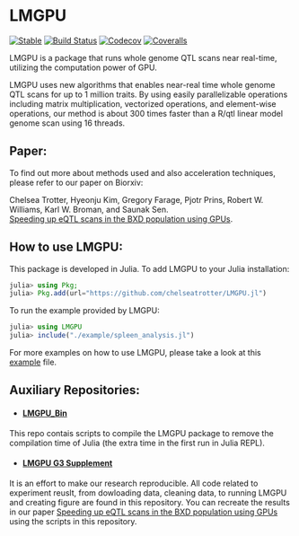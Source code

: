 # LMGPU

[![Stable](https://img.shields.io/badge/docs-stable-blue.svg)](https://chelseatrotter.github.io/LMGPU.jl/stable)
[![Build Status](https://travis-ci.com/chelseatrotter/LMGPU.jl.svg?branch=master)](https://travis-ci.com/chelseatrotter/LMGPU.jl)
[![Codecov](https://codecov.io/gh/chelseatrotter/LMGPU.jl/branch/master/graph/badge.svg)](https://codecov.io/gh/chelseatrotter/LMGPU.jl)
[![Coveralls](https://coveralls.io/repos/github/chelseatrotter/LMGPU.jl/badge.svg?branch=master)](https://coveralls.io/github/chelseatrotter/LMGPU.jl?branch=master)

LMGPU is a package that runs whole genome QTL scans near real-time, utilizing the computation power of GPU. 

LMGPU uses new algorithms that enables near-real time whole genome QTL scans for up to 1 million traits.
By using easily parallelizable operations including matrix multiplication, vectorized operations,
and element-wise operations, our method is about 300 times faster than a R/qtl linear model genome scan
using 16 threads.

## Paper: 
To find out more about methods used and also acceleration techniques, please refer to our paper on Biorxiv: 

Chelsea Trotter, Hyeonju Kim, Gregory Farage, Pjotr Prins, Robert W. Williams, Karl W. Broman, and Saunak Sen.  
[Speeding up eQTL scans in the BXD population using GPUs](https://www.biorxiv.org/content/10.1101/2020.06.22.153742v1.full.pdf). 

## How to use LMGPU: 
This package is developed in Julia. To add LMGPU to your Julia installation:
```julia
julia> using Pkg; 
julia> Pkg.add(url="https://github.com/chelseatrotter/LMGPU.jl")
```
To run the example provided by LMGPU:
```julia
julia> using LMGPU
julia> include("./example/spleen_analysis.jl")
```

For more examples on how to use LMGPU, please take a look at this [example](https://github.com/senresearch/LMGPU.jl/blob/master/example/spleen_analysis.jl) file.

## Auxiliary Repositories:
- #### [LMGPU_Bin](https://github.com/senresearch/lmgpu_bin)    
This repo contais scripts to compile the LMGPU package to remove the compilation time of Julia (the extra time in the first run in Julia REPL).   
- #### [LMGPU G3 Supplement](https://github.com/senresearch/LMGPU-G3-supplement)  
It is an effort to make our research reproducible. All code related to experiment reuslt, from dowloading data, cleaning data, to running LMGPU and creating figure are found in this repository. You can recreate the results in our paper [Speeding up eQTL scans in the BXD population using GPUs](https://www.biorxiv.org/content/10.1101/2020.06.22.153742v1.full.pdf) using the scripts in this repository. 

